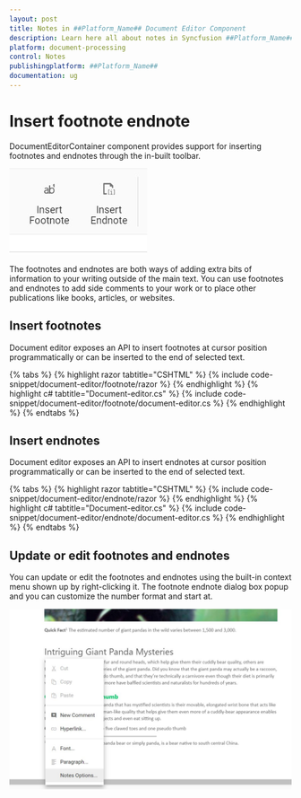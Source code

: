 ```yaml
---
layout: post
title: Notes in ##Platform_Name## Document Editor Component
description: Learn here all about notes in Syncfusion ##Platform_Name## Document Editor component of Syncfusion Essential JS 2 and more.
platform: document-processing
control: Notes
publishingplatform: ##Platform_Name##
documentation: ug
---
```



# Insert footnote endnote

DocumentEditorContainer component provides support for inserting footnotes and endnotes through the in-built toolbar.

![Insert footnote endnote](images/note-toolbar.jpg)

The footnotes and endnotes are both ways of adding extra bits of information to your writing outside of the main text. You can use footnotes and endnotes to add side comments to your work or to place other publications like books, articles, or websites.

## Insert footnotes

Document editor exposes an API to insert footnotes at cursor position programmatically or can be inserted to the end of selected text.

{% tabs %}
{% highlight razor tabtitle="CSHTML" %}
{% include code-snippet/document-editor/footnote/razor %}
{% endhighlight %}
{% highlight c# tabtitle="Document-editor.cs" %}
{% include code-snippet/document-editor/footnote/document-editor.cs %}
{% endhighlight %}
{% endtabs %}



## Insert endnotes

Document editor exposes an API to insert endnotes at cursor position programmatically or can be inserted to the end of selected text.


{% tabs %}
{% highlight razor tabtitle="CSHTML" %}
{% include code-snippet/document-editor/endnote/razor %}
{% endhighlight %}
{% highlight c# tabtitle="Document-editor.cs" %}
{% include code-snippet/document-editor/endnote/document-editor.cs %}
{% endhighlight %}
{% endtabs %}



## Update or edit footnotes and endnotes

You can update or edit the footnotes and endnotes using the built-in context menu shown up by right-clicking it. The footnote endnote dialog box popup and you can customize the number format and start at.

![Update or edit footnotes and endnotes](images/notes-option.jpg)

